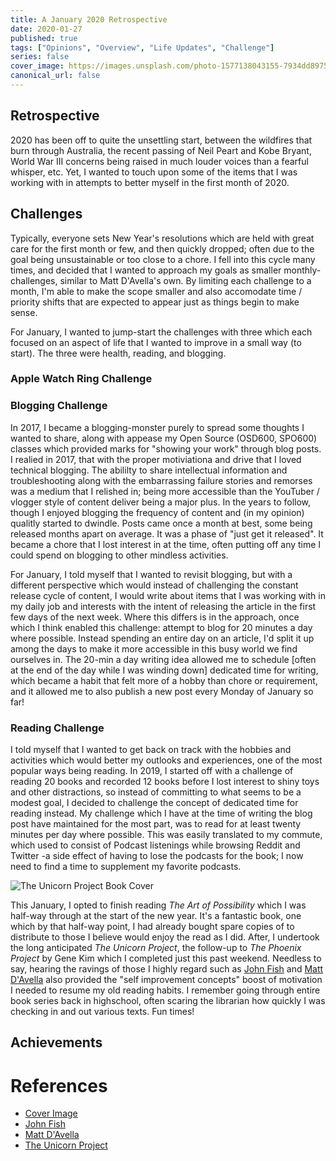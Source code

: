 ```yaml
---
title: A January 2020 Retrospective
date: 2020-01-27
published: true
tags: ["Opinions", "Overview", "Life Updates", "Challenge"]
series: false
cover_image: https://images.unsplash.com/photo-1577138043155-7934dd897541
canonical_url: false
---
```


## Retrospective

2020 has been off to quite the unsettling start, between the wildfires that burn through Australia, the recent passing of Neil Peart and Kobe Bryant, World War III concerns being raised in much louder voices than a fearful whisper, etc. Yet, I wanted to touch upon some of the items that I was working with in attempts to better myself in the first month of 2020. 

## Challenges

Typically, everyone sets New Year's resolutions which are held with great care for the first month or few, and then quickly dropped; often due to the goal being unsustainable or too close to a chore. I fell into this cycle many times, and decided that I wanted to approach my goals as smaller monthly-challenges, similar to Matt D'Avella's own. By limiting each challenge to a month, I'm able to make the scope smaller and also accomodate time / priority shifts that are expected to appear just as things begin to make sense.

For January, I wanted to jump-start the challenges with three which each focused on an aspect of life that I wanted to improve in a small way (to start). The three were health, reading, and blogging. 

### Apple Watch Ring Challenge

### Blogging Challenge

In 2017, I became a blogging-monster purely to spread some thoughts I wanted to share, along with appease my Open Source (OSD600, SPO600) classes which provided marks for "showing your work" through blog posts. I realied in 2017, that with the proper motiviationa and drive that I loved technical blogging. The abililty to share intellectual information and troubleshooting along with the embarrassing failure stories and remorses was a medium that I relished in; being more accessible than the YouTuber / vlogger style of content deliver being a major plus. In the years to follow, though I enjoyed blogging the frequency of content and (in my opinion) qualitly started to dwindle. Posts came once a month at best, some being released  months apart on average. It was a phase of "just get it released". It became a chore that I lost interest in at the time, often putting off any time I could spend on blogging to other mindless activities. 

For January, I told myself that I wanted to revisit blogging, but with a different perspective which would instead of challenging the constant release cycle of content, I would write about items that I was working with in my daily job and interests with the intent of releasing the article in the first few days of the next week. Where this differs is in the approach, once which I think enabled this challenge: attempt to blog for 20 minutes a day where possible. Instead spending an entire day on an article, I'd split it up among the days to make it more accessible in this busy world we find ourselves in. The 20-min a day writing idea allowed me to schedule [often at the end of the day while I was winding down] dedicated time for writing, which became a habit that felt more of a hobby than chore or requirement, and it allowed me to also publish a new post every Monday of January so far!

### Reading Challenge

I told myself that I wanted to get back on track with the hobbies and activities which would better my outlooks and experiences, one of the most popular ways being reading. In 2019, I started off with a challenge of reading 20 books and recorded 12 books before I lost interest to shiny toys and other distractions, so instead of committing to what seems to be a modest goal, I decided to challenge the concept of dedicated time for reading instead. My challenge which I have at the time of writing the blog post have maintained for the most part, was to read for at least twenty minutes per day where possible. This was easily translated to my commute, which used to consist of Podcast listenings while browsing Reddit and Twitter -a side effect of having to lose the podcasts for the book; I now need to find a time to supplement my favorite podcasts.

![The Unicorn Project Book Cover](https://d188rgcu4zozwl.cloudfront.net/content/B07QT9QR41/resources/24138781)

This January, I opted to finish reading _The Art of Possibility_ which I was half-way through at the start of the new year. It's a fantastic book, one which by that half-way point, I had already bought spare copies of to distribute to those I believe would enjoy the read as I did. After, I undertook the long anticipated _The Unicorn Project_, the follow-up to _The Phoenix Project_ by Gene Kim which I completed just this past weekend. Needless to say, hearing the ravings of those I highly regard such as [John Fish](https://www.youtube.com/user/MrFish235/videos?view=0&sort=p&flow=grid) and [Matt D'Avella](https://www.youtube.com/watch?v=NjR9lz-R1xk) also provided the "self improvement concepts" boost of motivation I needed to resume my old reading habits. I remember going through entire book series back in highschool, often scaring the librarian how quickly I was checking in and out various texts. Fun times!

## Achievements



# References

- [Cover Image](https://unsplash.com/photos/pkHrzNAP2ZQ)
- [John Fish]()
- [Matt D'Avella]()
- [The Unicorn Project]()
